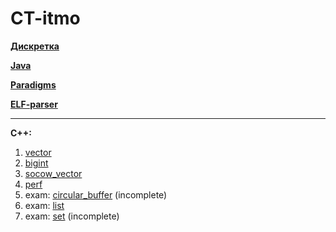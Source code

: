 # CT-itmo

  [__Дискретка__](https://github.com/mavlyut/dm-labs-itmo)
  
  [__Java__](https://github.com/mavlyut/Prog-intro)

  [__Paradigms__](https://github.com/mavlyut/Paradigms)

  [__ELF-parser__](https://github.com/mavlyut/Translator-Asm)
___________

__C++:__

  1. [vector](https://github.com/mavlyut/VectorChecker)
  1. [bigint](https://github.com/mavlyut/BigIntChecker)
  1. [socow_vector](https://github.com/mavlyut/SocowVectorChecker)
  1. [perf](https://github.com/mavlyut/PerfChecker)
  1. exam: [circular_buffer](https://github.com/mavlyut/CircularBufferChecker) (incomplete)
  1. exam: [list](https://github.com/mavlyut/ListChecker)
  1. exam: [set](https://github.com/mavlyut/SetChecker) (incomplete)
